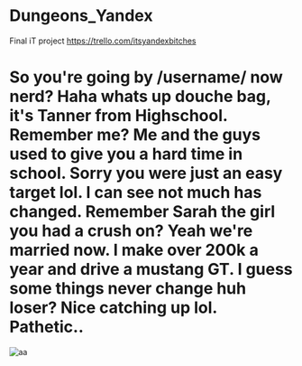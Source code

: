 # Dungeons_Yandex
Final iT project
https://trello.com/itsyandexbitches
# So you're going by /username/ now nerd? Haha whats up douche bag, it's Tanner from Highschool. Remember me? Me and the guys used to give you a hard time in school. Sorry you were just an easy target lol. I can see not much has changed. Remember Sarah the girl you had a crush on? Yeah we're married now. I make over 200k a year and drive a mustang GT. I guess some things never change huh loser? Nice catching up lol. Pathetic..

![aa](https://pp.userapi.com/c848520/v848520393/148c94/Cgj3Zz4lAdI.jpg)

